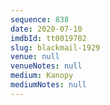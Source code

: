 ```yaml
---
sequence: 838
date: 2020-07-10
imdbId: tt0019702
slug: blackmail-1929
venue: null
venueNotes: null
medium: Kanopy
mediumNotes: null
---
```

